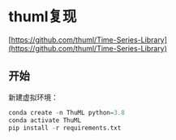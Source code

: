 # thuml复现

[https://github.com/thuml/Time-Series-Library](https://github.com/thuml/Time-Series-Library)

## 开始

新建虚拟环境：

```python
conda create -n ThuML python=3.8
conda activate ThuML
pip install -r requirements.txt
```

